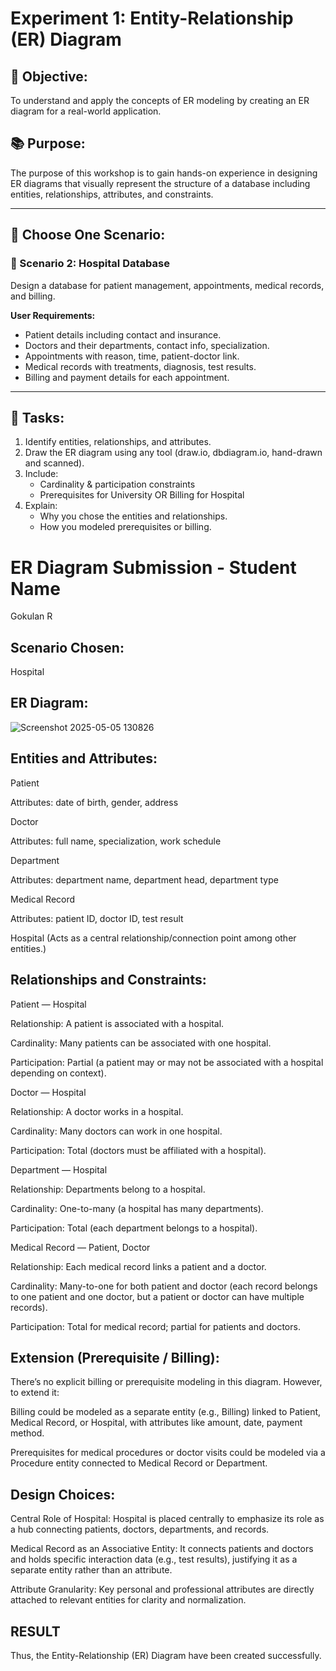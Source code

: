 # Experiment 1: Entity-Relationship (ER) Diagram

## 🎯 Objective:
To understand and apply the concepts of ER modeling by creating an ER diagram for a real-world application.

## 📚 Purpose:
The purpose of this workshop is to gain hands-on experience in designing ER diagrams that visually represent the structure of a database including entities, relationships, attributes, and constraints.

---

## 🧪 Choose One Scenario:



### 🔹 Scenario 2: Hospital Database
Design a database for patient management, appointments, medical records, and billing.

**User Requirements:**
- Patient details including contact and insurance.
- Doctors and their departments, contact info, specialization.
- Appointments with reason, time, patient-doctor link.
- Medical records with treatments, diagnosis, test results.
- Billing and payment details for each appointment.

---

## 📝 Tasks:
1. Identify entities, relationships, and attributes.
2. Draw the ER diagram using any tool (draw.io, dbdiagram.io, hand-drawn and scanned).
3. Include:
   - Cardinality & participation constraints
   - Prerequisites for University OR Billing for Hospital
4. Explain:
   - Why you chose the entities and relationships.
   - How you modeled prerequisites or billing.

# ER Diagram Submission - Student Name
Gokulan R
## Scenario Chosen:
 Hospital 

## ER Diagram:
![Screenshot 2025-05-05 130826](https://github.com/user-attachments/assets/9cfc2d14-0c88-4b56-a45e-4dd1c4d920c7)


## Entities and Attributes:
Patient

Attributes: date of birth, gender, address

Doctor

Attributes: full name, specialization, work schedule

Department

Attributes: department name, department head, department type

Medical Record

Attributes: patient ID, doctor ID, test result

Hospital
(Acts as a central relationship/connection point among other entities.)

## Relationships and Constraints:
Patient — Hospital

Relationship: A patient is associated with a hospital.

Cardinality: Many patients can be associated with one hospital.

Participation: Partial (a patient may or may not be associated with a hospital depending on context).

Doctor — Hospital

Relationship: A doctor works in a hospital.

Cardinality: Many doctors can work in one hospital.

Participation: Total (doctors must be affiliated with a hospital).

Department — Hospital

Relationship: Departments belong to a hospital.

Cardinality: One-to-many (a hospital has many departments).

Participation: Total (each department belongs to a hospital).

Medical Record — Patient, Doctor

Relationship: Each medical record links a patient and a doctor.

Cardinality: Many-to-one for both patient and doctor (each record belongs to one patient and one doctor, but a patient or doctor can have multiple records).

Participation: Total for medical record; partial for patients and doctors.
## Extension (Prerequisite / Billing):
There’s no explicit billing or prerequisite modeling in this diagram. However, to extend it:

Billing could be modeled as a separate entity (e.g., Billing) linked to Patient, Medical Record, or Hospital, with attributes like amount, date, payment method.

Prerequisites for medical procedures or doctor visits could be modeled via a Procedure entity connected to Medical Record or Department.



## Design Choices:
Central Role of Hospital: Hospital is placed centrally to emphasize its role as a hub connecting patients, doctors, departments, and records.

Medical Record as an Associative Entity: It connects patients and doctors and holds specific interaction data (e.g., test results), justifying it as a separate entity rather than an attribute.

Attribute Granularity: Key personal and professional attributes are directly attached to relevant entities for clarity and normalization.

## RESULT
Thus, the Entity-Relationship (ER) Diagram have been created successfully.
